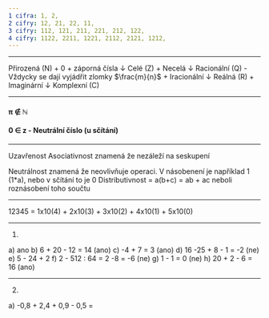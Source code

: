 ```yaml
---
1 cifra: 1, 2,
2 cifry: 12, 21, 22, 11,
3 cifry: 112, 121, 211, 221, 212, 122,
4 cifry: 1122, 2211, 1221, 2112, 2121, 1212,
---
```


---
Přirozená (N)
	+ 0 + záporná čísla ↓
		Celé (Z) 
		+ Necelá ↓
			Racionální (Q) - Vždycky se dají vyjádřit zlomky $\frac{m}{n}$
			+ Iracionální ↓
				Reálná (R)
				+ Imaginární ↓
					Komplexní (C)

---
#### π ∉ ℕ
#### 0 ∈ z - Neutrální číslo (u sčítání)

---
Uzavřenost
Asociativnost znamená že nezáleží na seskupení

Neutrálnost znamená že neovlivňuje operaci. V násobenení je například 1 (1*a), nebo v sčítání to je 0
Distributivnost = a(b+c) = ab + ac neboli roznásobení toho součtu

---
12345 = 1x10(4) + 2x10(3) + 3x10(2) + 4x10(1) + 5x10(0)

---

1.
a) ano
b) 6 + 20 - 12 = 14 (ano)
c) -4 + 7 = 3 (ano)
d) 16 -25 + 8 - 1 = -2 (ne)
e) 5 - 24 + 2
f) 2 - 512 : 64 = 2 -8 = -6 (ne)
g) 1 - 1 = 0 (ne) 
h) 20 + 2 - 6 = 16 (ano)

---

2.
a) -0,8 + 2,4 + 0,9 - 0,5 =